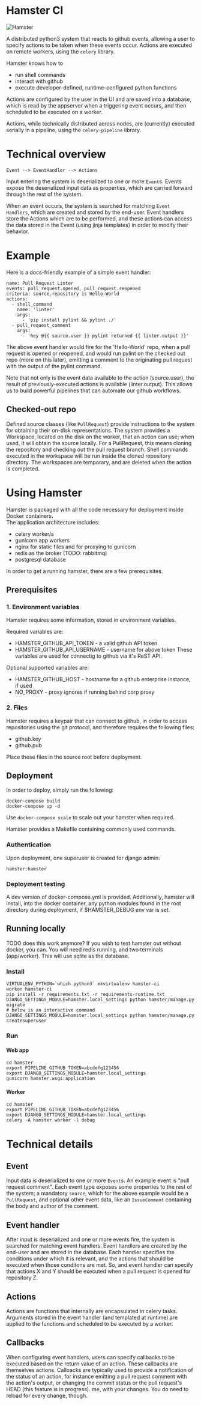 # Hamster CI
![Hamster](http://i5.glitter-graphics.org/pub/1933/1933385pgqm471nc2.jpg)

A distributed python3 system that reacts to github events, allowing a user to specify actions 
to be taken when these events occur.  Actions are executed on remote workers, using the 
`celery` library.

Hamster knows how to 
  - run shell commands
  - interact with github
  - execute developer-defined, runtime-configured python functions 

Actions are configured by the user in the UI and are saved into a database,
which is read by the appserver when a triggering event occurs, and then scheduled
to be executed on a worker.

Actions, while technically distributed across nodes, are (currently) executed
serially in a pipeline, using the `celery-pipeline` library.


# Technical overview

    Event --> EventHandler --> Actions

Input entering the system is deserialized to one or more `Event`s.
Events expose the deserialized input data as properties, which 
are carried forward through the rest of the system.

When an event occurs, the system is searched for matching `Event Handlers`,
which are created and stored by the end-user.  Event handlers store the
Actions which are to be performed, and these actions can access the data
stored in the Event (using jinja templates) in order to modify their behavior.

# Example

Here is a docs-friendly example of a simple event handler:

    name: Pull Request Linter
    events: pull_request.opened, pull_request.reopened
    criteria: source.repository is Hello-World
    actions:
      - shell_command
        name: 'linter'
        args:
          - 'pip install pylint && pylint ./'
      - pull_request_comment
        args:
          - 'hey @{{ source.user }} pylint returned {{ linter.output }}'
          
The above event handler would fire for the 'Hello-World' repo, when a pull
request is opened or reopened, and would run pylint on the checked out repo 
(more on this later), emitting a comment to the originating pull request with 
the output of the pylint command.

Note that not only is the event data available to the action (source.user), the 
result of previously-executed actions is available (linter.output).  This 
allows us to build powerful pipelines that can automate our github workflows.
          
## Checked-out repo
Defined source classes (like `PullRequest`) provide instructions to the system
for obtaining their on-disk representations. The system provides a Workspace, 
located on the disk on the worker, that an action can use; when used, it will 
obtain the source locally.  For a PullRequest, this means cloning the
repository and checking out the pull request branch.  Shell commands executed
in the workspace will be run inside the cloned repository directory.
The workspaces are temporary, and are deleted when the action is completed.


# Using Hamster
Hamster is packaged with all the code necessary for deployment inside Docker
containers.  
The application architecture includes:

  - celery worker/s
  - gunicorn app workers
  - nginx for static files and for proxying to gunicorn
  - redis as the broker (TODO: rabbitmq)
  - postgresql database

In order to get a running hamster, there are a few prerequisites.

## Prerequisites
### 1. Environment variables
Hamster requires some information, stored in environment variables.

Required variables are:

  - HAMSTER_GITHUB_API_TOKEN - a valid github API token
  - HAMSTER_GITHUB_API_USERNAME - username for above token
These variables are used for connectig to github via it's ReST API.

Optional supported variables are:

  - HAMSTER_GITHUB_HOST - hostname for a github enterprise instance, if used
  - NO_PROXY - proxy ignores if running behind corp proxy
  
### 2. Files
Hamster requires a keypair that can connect to github, in order to access
repositories using the git protocol, and therefore requires the following files:

  - github.key
  - github.pub
  
Place these files in the source root before deployment.

## Deployment
In order to deploy, simply run the following:

    docker-compose build
    docker-compose up -d
    
Use `docker-compose scale` to scale out your hamster when required.

Hamster provides a Makefile containing commonly used commands.


### Authentication
Upon deployment, one superuser is created for django admin: 

    hamster:hamster

### Deployment testing
A dev version of docker-compose.yml is provided.  Additionally, hamster
will install, into the docker container, any python modules found in the root 
directory during deployment, if $HAMSTER_DEBUG env var is set.

## Running locally
TODO does this work anymore?
If you wish to test hamster out without docker, you can.
You will need redis running, and two terminals (app/worker).
This will use sqlite as the database.

### Install

    VIRTUALENV_PYTHON=`which python3` mkvirtualenv hamster-ci
    workon hamster-ci
    pip install -r requirements.txt -r requirements-runtime.txt
    DJANGO_SETTINGS_MODULE=hamster.local_settings python hamster/manage.py migrate
    # below is an interactive command
    DJANGO_SETTINGS_MODULE=hamster.local_settings python hamster/manage.py createsuperuser
    
### Run
#### Web app

    cd hamster
    export PIPELINE_GITHUB_TOKEN=abcdefg123456
    export DJANGO_SETTINGS_MODULE=hamster.local_settings 
    gunicorn hamster.wsgi:application

#### Worker

    cd hamster
    export PIPELINE_GITHUB_TOKEN=abcdefg123456
    export DJANGO_SETTINGS_MODULE=hamster.local_settings 
    celery -A hamster worker -l debug
    

# Technical details
## Event
Input data is deserialized to one or more `Event`s.  An example
event is "pull request comment".  Each event type exposes some properties to the rest 
of the system; a mandatory `source`, which for the above example would be a 
`PullRequest`, and optional other event data, like an `IssueComment` containing
the body and author of the comment.

## Event handler
After input is deserialized and one or more events fire, the system
is searched for matching event handlers.  Event handlers are created by the
end-user and are stored in the database.  Each handler specifies the conditions
under which it is relevant, and the actions that should be executed when
those conditons are met. So, and event handler can specify that actions X and Y 
should be executed when a pull request is opened for repository Z.

## Actions
Actions are functions that internally are encapsulated in celery tasks.
Arguments stored in the event handler (and templated at runtime) are applied
to the functions and scheduled to be executed by a worker.

## Callbacks
When configuring event handlers, users can specify callbacks to be 
executed based on the return value of an action.  These callbacks are themselves 
actions.  Callbacks are typically used to provide a notification of the status
of an action, for instance emitting a pull request comment with the action's
output, or changing the commit status or the pull request's HEAD (this feature
is in progress).
me, with your changes.  You do need to reload for every change, though.